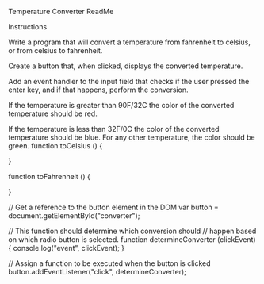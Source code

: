 Temperature Converter ReadMe



Instructions

Write a program that will convert a temperature from fahrenheit to celsius, or from celsius to fahrenheit.

<!-- In the HTML, have one input field where someone can enter in a temperature. -->
<!-- Create a radio button group where Celsius or Fahrenheit can be selected as the scale that the number should be converted to. -->
<!-- Create a block level element that will hold the text of the converted temperature. (<h3 id="tempOutputPlaceholder"></h3>) -->
Create a button that, when clicked, displays the converted temperature.


<!-- Create another button that, when clicked, clears any text in the input field. -->


Add an event handler to the input field that checks if the user pressed the enter key, and if that happens, perform the conversion.



If the temperature is greater than 90F/32C the color of the converted temperature should be red.



If the temperature is less than 32F/0C the color of the converted temperature should be blue.
For any other temperature, the color should be green.
function toCelsius () {

}

function toFahrenheit () {

}

// Get a reference to the button element in the DOM
var button = document.getElementById("converter");

// This function should determine which conversion should
// happen based on which radio button is selected.
function determineConverter (clickEvent) {
  console.log("event", clickEvent);
}

// Assign a function to be executed when the button is clicked
button.addEventListener("click", determineConverter);